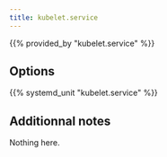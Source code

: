 ```yaml
---
title: kubelet.service
---
```


{{% provided_by "kubelet.service" %}}

## Options

{{% systemd_unit "kubelet.service" %}}

## Additionnal notes

Nothing here.